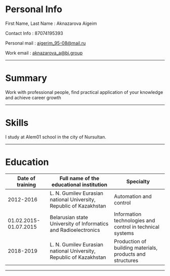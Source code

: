# Personal Info
First Name, Last Name : Aknazarova Aigeim

Contact Info : 87074195393

Personal mail : aigerim_95-08@mail.ru

Work email : aknazarova_a@bi.group

*******************

# Summary 
Work with professional people, find practical application of your knowledge and achieve career growth

*******************
# Skills
I study at Alem01 school in the city of Nursultan.

******************

# Education

Date of training | Full name of the educational institution | Specialty
------------ | ------------- | -------------
2012-2016 | L. N. Gumilev Eurasian national University, Republic of Kazakhstan | Automation and control
01.02.2015-01.07.2015 | Belarusian state University of Informatics and Radioelectronics | Information technologies and control in technical systems
2018-2019 | L. N. Gumilev Eurasian national University, Republic of Kazakhstan | Production of building materials, products and structures

*******************

